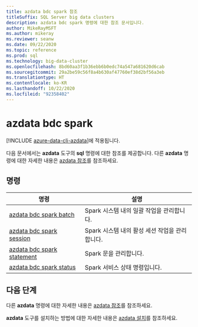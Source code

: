 ```yaml
---
title: azdata bdc spark 참조
titleSuffix: SQL Server big data clusters
description: azdata bdc spark 명령에 대한 참조 문서입니다.
author: MikeRayMSFT
ms.author: mikeray
ms.reviewer: seanw
ms.date: 09/22/2020
ms.topic: reference
ms.prod: sql
ms.technology: big-data-cluster
ms.openlocfilehash: 8bd60aa3f1b36ebb6b0edc74a547a681620d6cab
ms.sourcegitcommit: 29a2be59c56f8a4b630af47760ef38d2bf56a3eb
ms.translationtype: HT
ms.contentlocale: ko-KR
ms.lasthandoff: 10/22/2020
ms.locfileid: "92358402"
---
```

# <a name="azdata-bdc-spark"></a>azdata bdc spark

[!INCLUDE [azure-data-cli-azdata](../../includes/azure-data-cli-azdata.md)]에 적용됩니다.

다음 문서에서는 **azdata** 도구의 **sql** 명령에 대한 참조를 제공합니다. 다른 **azdata** 명령에 대한 자세한 내용은 [azdata 참조](reference-azdata.md)를 참조하세요.

## <a name="commands"></a>명령

|명령|설명|
| --- | --- |
[azdata bdc spark batch](reference-azdata-bdc-spark-batch.md) | Spark 시스템 내의 일괄 작업을 관리합니다.
[azdata bdc spark session](reference-azdata-bdc-spark-session.md) | Spark 시스템 내의 활성 세션 작업을 관리합니다.
[azdata bdc spark statement](reference-azdata-bdc-spark-statement.md) | Spark 문을 관리합니다.
[azdata bdc spark status](reference-azdata-bdc-spark-status.md) | Spark 서비스 상태 명령입니다.

## <a name="next-steps"></a>다음 단계

다른 **azdata** 명령에 대한 자세한 내용은 [azdata 참조](reference-azdata.md)를 참조하세요. 

**azdata** 도구를 설치하는 방법에 대한 자세한 내용은 [azdata 설치](..\install\deploy-install-azdata.md)를 참조하세요.

